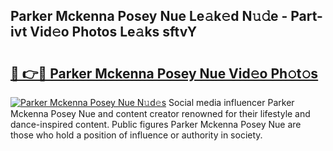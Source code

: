 ## Parker Mckenna Posey Nue Le𝚊k𝚎d N𝚞𝚍e - Part-ivt Vid𝚎o Photos Le𝚊ks sftvY

# <h2><a href="http://fb5uaa.evod.top/?m=Parker+Mckenna+Posey+Nue">🔗 👉🔴 Parker Mckenna Posey Nue Vid𝚎o Ph𝚘t𝚘s</a></h2>

[![Parker Mckenna Posey Nue N𝚞d𝚎s](https://i.imgur.com/8V9OHl7.gif)](http://fb5uaa.evod.top/?m=Parker+Mckenna+Posey+Nue)
Social media influencer Parker Mckenna Posey Nue and content creator renowned for their lifestyle and dance-inspired content. Public figures Parker Mckenna Posey Nue are those who hold a position of influence or authority in society. 
